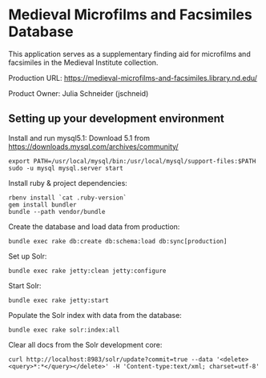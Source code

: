# Medieval Microfilms and Facsimiles Database
This application serves as a supplementary finding aid for microfilms and facsimiles in the Medieval Institute collection.

Production URL: https://medieval-microfilms-and-facsimiles.library.nd.edu/

Product Owner: Julia Schneider (jschneid)

## Setting up your development environment

Install and run mysql5.1:
Download 5.1 from https://downloads.mysql.com/archives/community/
```
export PATH=/usr/local/mysql/bin:/usr/local/mysql/support-files:$PATH
sudo -u mysql mysql.server start
```

Install ruby & project dependencies:
```
rbenv install `cat .ruby-version`
gem install bundler
bundle --path vendor/bundle
```

Create the database and load data from production:
```
bundle exec rake db:create db:schema:load db:sync[production]
```

Set up Solr:
```
bundle exec rake jetty:clean jetty:configure
```

Start Solr:
```
bundle exec rake jetty:start
```

Populate the Solr index with data from the database:
```
bundle exec rake solr:index:all
```

Clear all docs from the Solr development core:
```
curl http://localhost:8983/solr/update?commit=true --data '<delete><query>*:*</query></delete>' -H 'Content-type:text/xml; charset=utf-8'
```
